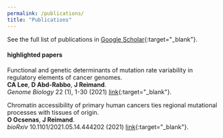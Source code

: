 ```yaml
---
permalink: /publications/
title: "Publications"
---
```


See the full list of publications in [Google Scholar](https://scholar.google.ca/citations?hl=en&user=hy4bI4UAAAAJ&view_op=list_works&sortby=pubdate){:target="_blank"}. 

#### highlighted papers

Functional and genetic determinants of mutation rate variability in regulatory elements of cancer genomes.  
**CA Lee**, **D Abd-Rabbo**, **J Reimand**.  
*Genome Biology* 22 (1), 1-30 (2021)
[link](https://genomebiology.biomedcentral.com/articles/10.1186/s13059-021-02318-x){:target="_blank"}.

Chromatin accessibility of primary human cancers ties regional mutational processes with tissues of origin.  
**O Ocsenas**, **J Reimand**.  
*bioRxiv* 10.1101/2021.05.14.444202 (2021)
[link](https://www.biorxiv.org/content/10.1101/2021.05.14.444202v1){:target="_blank"}.  